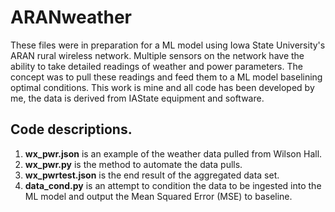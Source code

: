 # ARANweather

These files were in preparation for a ML model using Iowa State University's ARAN rural wireless network. Multiple sensors on the network have the ability to take detailed readings of weather and power parameters. The concept was to pull these readings and feed them to a ML model baselining optimal conditions. This work is mine and all code has been developed by me, the data is derived from IAState equipment and software.

## Code descriptions.
1. **wx_pwr.json** is an example of the weather data pulled from Wilson Hall.
2. **wx_pwr.py** is the method to automate the data pulls.
3. **wx_pwrtest.json** is the end result of the aggregated data set.
4. **data_cond.py** is an attempt to condition the data to be ingested into the ML model and output the Mean Squared Error (MSE) to baseline.
